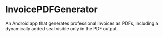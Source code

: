# InvoicePDFGenerator
An Android app that generates professional invoices as PDFs, including a dynamically added seal visible only in the PDF output.
